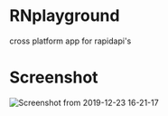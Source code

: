 # RNplayground
  cross platform app for rapidapi's

# Screenshot
  ![Screenshot from 2019-12-23 16-21-17](https://user-images.githubusercontent.com/54886032/71345434-4fadb280-25a0-11ea-8a81-f43a39e0e4c5.png)
